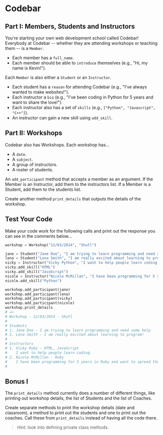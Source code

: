 # Codebar

## Part I: Members, Students and Instructors

You're starting your own web development school called Codebar! Everybody at Codebar -- whether they are attending workshops or teaching them -- is a `Member`.
* Each member has a `full_name`.
* Each member should be able to `introduce` themselves (e.g., "Hi, my name is Kevin!").

Each `Member` is also either a `Student` or an `Instructor`.
* Each student has a `reason` for attending Codebar (e.g., "I've always wanted to make websites!").
* Each instructor a `bio` (e.g., "I've been coding in Python for 5 years and want to share the love!").
* Each instructor also has a set of `skills` (e.g., `["Python", "Javascript", "C++"]`).
* An instructor can gain a new skill using `add_skill`.

## Part II: Workshops

Codebar also has Workshops. Each workshop has...
* A `date`.
* A `subject`.
* A group of instructors.
* A roster of students.

An `add_participant` method that accepts a member as an argument. If the Member is an Instructor, add them to the instructors list. If a Member is a Student, add them to the students list.

Create another method `print_details` that outputs the details of the workshop.

## Test Your Code

Make your code work for the following calls and print out the response you can see in the comments below...

```py
workshop = Workshop("12/03/2014", "Shutl")

jane = Student("Jane Doe", "I am trying to learn programming and need some help")
lena = Student("Lena Smith", "I am really excited about learning to program!")
vicky = Instructor("Vicky Python", "I want to help people learn coding.")
vicky.add_skill("HTML")
vicky.add_skill("JavaScript")
nicole = Instructor("Nicole McMillan", "I have been programming for 5 years in Python and want to spread the love")
nicole.add_skill("Python")

workshop.add_participant(jane)
workshop.add_participant(lena)
workshop.add_participant(vicky)
workshop.add_participant(nicole)
workshop.print_details
# =>
# Workshop - 12/03/2014 - Shutl
#
# Students
# 1. Jane Doe - I am trying to learn programming and need some help
# 2. Lena Smith - I am really excited about learning to program!
#
# Instructors
# 1. Vicky Ruby - HTML, JavaScript
#    I want to help people learn coding.
# 2. Nicole McMillan - Ruby
#    I have been programming for 5 years in Ruby and want to spread the love
#
```

## Bonus I

The `print_details` method currently does a number of different things, like printing out workshop details, the list of Students and the list of Coaches.

Create separate methods to print the workshop details (date and classroom), a method to print out the students and one to print out the coaches. Call these from `print_details` instead of having all the code there.


> Hint: look into defining private class methods.
